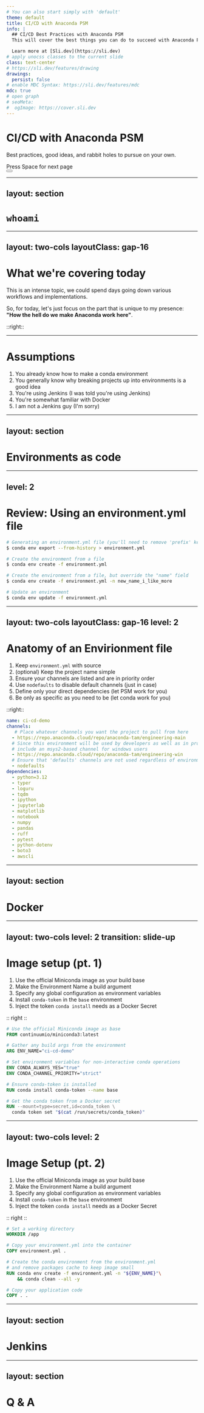 ```yaml
---
# You can also start simply with 'default'
theme: default
title: CI/CD with Anaconda PSM
info: |
  ## CI/CD Best Practices with Anaconda PSM
  This will cover the best things you can do to succeed with Anaconda PSM.

  Learn more at [Sli.dev](https://sli.dev)
# apply unocss classes to the current slide
class: text-center
# https://sli.dev/features/drawing
drawings:
  persist: false
# enable MDC Syntax: https://sli.dev/features/mdc
mdc: true
# open graph
# seoMeta:
#  ogImage: https://cover.sli.dev
---
```


# CI/CD with Anaconda PSM

Best practices, good ideas, and rabbit holes to pursue on your own.

<div @click="$slidev.nav.next" class="mt-12 py-1" hover:bg="white op-10">
  Press Space for next page <carbon:arrow-right />
</div>

<div class="abs-br m-6 text-xl">
  <button @click="$slidev.nav.openInEditor()" title="Open in Editor" class="slidev-icon-btn">
    <carbon:edit />
  </button>
  <a href="https://github.com/birdcar/fannie-mae-ci-cd-jenkins" target="_blank" class="slidev-icon-btn">
    <carbon:logo-github />
  </a>
</div>

---
layout: section
---

# `whoami`

---
layout: two-cols
layoutClass: gap-16
---

# What we're covering today

This is an intense topic, we could spend days going down various workflows and implementations.

So, for today, let's just focus on the part that is unique to my presence: **"How the hell do we make Anaconda work here"**.

::right::

<Toc text-sm minDepth="1" maxDepth="2" />

---

# Assumptions

1. You already know how to make a conda environment
2. You generally know why breaking projects up into environments is a good idea
3. You're using Jenkins (I was told you're using Jenkins)
4. You're somewhat familiar with Docker
5. I am not a Jenkins guy (I'm sorry)

---
layout: section
---

# Environments as code

---
level: 2
---

# Review: Using an environment.yml file

```bash [/bin/bash]
# Generating an environment.yml file (you'll need to remove 'prefix' key)
$ conda env export --from-history > environment.yml

# Create the environment from a file
$ conda env create -f environment.yml

# Create the environment from a file, but override the "name" field
$ conda env create -f environment.yml -n new_name_i_like_more

# Update an environment
$ conda env update -f environment.yml
```

---
layout: two-cols
layoutClass: gap-16
level: 2
---

# Anatomy of an Envirionment file

1. Keep `environment.yml` with source
2. (optional) Keep the project name simple
3. Ensure your channels are listed and are in priority order
4. Use `nodefaults` to disable default channels (just in case)
5. Define only your direct dependencies (let PSM work for you)
6. Be only as specific as you need to be (let conda work for you)

::right::

```yaml [environment.yml] {*|1|2-9|3-4|3-7|8-9|10-26}{lines: true}
name: ci-cd-demo
channels:
   # Place whatever channels you want the project to pull from here
  - https://repo.anaconda.cloud/repo/anaconda-tam/engineering-main
  # Since this environment will be used by developers as well as in production,
  # include an msys2-based channel for windows users
  - https://repo.anaconda.cloud/repo/anaconda-tam/engineering-win
  # Ensure that 'defaults' channels are not used regardless of environment
  - nodefaults
dependencies:
  - python=3.12
  - typer
  - loguru
  - tqdm
  - ipython
  - jupyterlab
  - matplotlib
  - notebook
  - numpy
  - pandas
  - ruff
  - pytest
  - python-dotenv
  - boto3
  - awscli
```

---
layout: section
---

# Docker

---
layout: two-cols
level: 2
transition: slide-up
---

# Image setup (pt. 1)

1. Use the official Miniconda image as your build base
2. Make the Environment Name a build argument
3. Specify any global configuration as environment variables
4. Install `conda-token` in the `base` environment
5. Inject the token `conda install` needs as a Docker Secret

:: right ::

```dockerfile [Dockerfile] {*|1-2|4-5|7-9|11-12|14-16|*}{lines:true}
# Use the official Miniconda image as base
FROM continuumio/miniconda3:latest

# Gather any build args from the environment
ARG ENV_NAME="ci-cd-demo"

# Set environment variables for non-interactive conda operations
ENV CONDA_ALWAYS_YES="true"
ENV CONDA_CHANNEL_PRIORITY="strict"

# Ensure conda-token is installed
RUN conda install conda-token --name base

# Get the conda token from a Docker secret
RUN --mount=type=secret,id=conda_token \
  conda token set "$(cat /run/secrets/conda_token)"
```

---
layout: two-cols
level: 2
---

# Image Setup (pt. 2)

1. Use the official Miniconda image as your build base
2. Make the Environment Name a build argument
3. Specify any global configuration as environment variables
4. Install `conda-token` in the `base` environment
5. Inject the token `conda install` needs as a Docker Secret

:: right ::

```dockerfile [Dockerfile] {*|18-19|21-22|24-27|29-30|*}{lines:true, startLine: 18}
# Set a working directory
WORKDIR /app

# Copy your environment.yml into the container
COPY environment.yml .

# Create the conda environment from the environment.yml
# and remove packages cache to keep image small
RUN conda env create -f environment.yml -n "${ENV_NAME}"\
    && conda clean --all -y

# Copy your application code
COPY . .
```

---
layout: section
---

# Jenkins

---
layout: section
---

# Q & A
